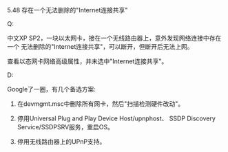 5.48 存在一个无法删除的"Internet连接共享"

Q:

中文XP SP2，一块以太网卡，接在一个无线路由器上，意外发现网络连接中存在一个
无法删除的"Internet连接共享"，可以断开，但断开后无法上网。

查看以态网卡网络高级属性，并未选中"Internet连接共享"。

D:

Google了一圈，有几个备选方案:

1) 在devmgmt.msc中删除所有网卡，然后"扫描检测硬件改动"。

2) 停用Universal Plug and Play Device Host/upnphost、
   SSDP Discovery Service/SSDPSRV服务，重启OS。

3) 停用无线路由器上的UPnP支持。
